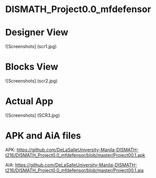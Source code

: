 # DISMATH_Project0.0_mfdefensor

# Designer View
![Screenshots] (scr1.jpg)

# Blocks View
![Screenshots] (scr2.jpg)

# Actual App
![Screenshots] (SCR3.jpg)

# APK and AiA files
APK: https://github.com/DeLaSalleUniversity-Manila-DISMATH-t216/DISMATH_Project0.0_mfdefensor/blob/master/Project00.1.apk

AIA: https://github.com/DeLaSalleUniversity-Manila-DISMATH-t216/DISMATH_Project0.0_mfdefensor/blob/master/Project00.1.aia
